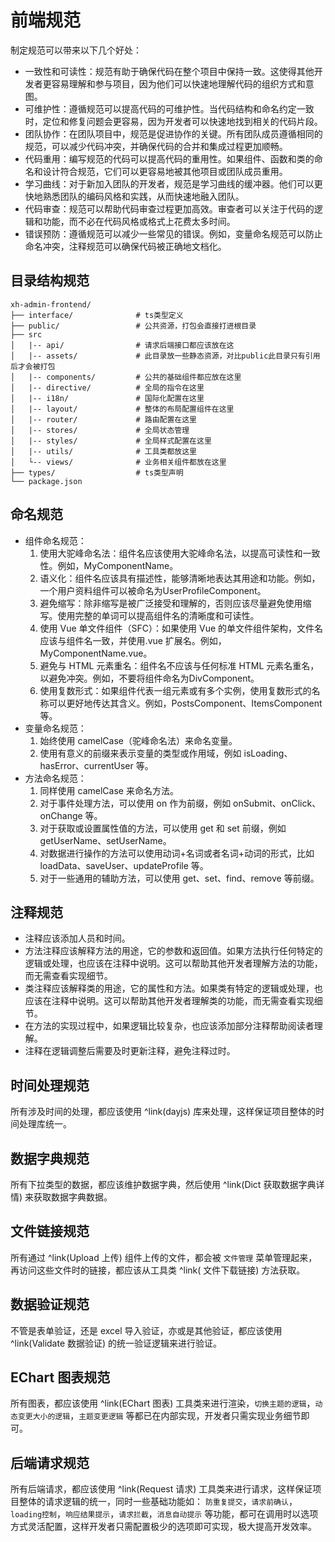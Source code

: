 # 前端规范

制定规范可以带来以下几个好处：

- 一致性和可读性：规范有助于确保代码在整个项目中保持一致。这使得其他开发者更容易理解和参与项目，因为他们可以快速地理解代码的组织方式和意图。
- 可维护性：遵循规范可以提高代码的可维护性。当代码结构和命名约定一致时，定位和修复问题会更容易，因为开发者可以快速地找到相关的代码片段。
- 团队协作：在团队项目中，规范是促进协作的关键。所有团队成员遵循相同的规范，可以减少代码冲突，并确保代码的合并和集成过程更加顺畅。
- 代码重用：编写规范的代码可以提高代码的重用性。如果组件、函数和类的命名和设计符合规范，它们可以更容易地被其他项目或团队成员重用。
- 学习曲线：对于新加入团队的开发者，规范是学习曲线的缓冲器。他们可以更快地熟悉团队的编码风格和实践，从而快速地融入团队。
- 代码审查：规范可以帮助代码审查过程更加高效。审查者可以关注于代码的逻辑和功能，而不必在代码风格或格式上花费太多时间。
- 错误预防：遵循规范可以减少一些常见的错误。例如，变量命名规范可以防止命名冲突，注释规范可以确保代码被正确地文档化。

## 目录结构规范

``` shell
xh-admin-frontend/                        
├── interface/              # ts类型定义
├── public/                 # 公共资源，打包会直接打进根目录
├── src                     
│   |-- api/                # 请求后端接口都应该放在这
│   |-- assets/             # 此目录放一些静态资源，对比public此目录只有引用后才会被打包
│   |-- components/         # 公共的基础组件都应放在这里
│   |-- directive/          # 全局的指令在这里
│   |-- i18n/               # 国际化配置在这里
│   |-- layout/             # 整体的布局配置组件在这里
│   |-- router/             # 路由配置在这里
│   |-- stores/             # 全局状态管理
│   |-- styles/             # 全局样式配置在这里
│   |-- utils/              # 工具类都放这里
│   └-- views/              # 业务相关组件都放在这里
├── types/                  # ts类型声明
└── package.json
```

## 命名规范

- 组件命名规范：
    1. 使用大驼峰命名法：组件名应该使用大驼峰命名法，以提高可读性和一致性。例如，MyComponentName。
    2. 语义化：组件名应该具有描述性，能够清晰地表达其用途和功能。例如，一个用户资料组件可以被命名为UserProfileComponent。
    3. 避免缩写：除非缩写是被广泛接受和理解的，否则应该尽量避免使用缩写。使用完整的单词可以提高组件名的清晰度和可读性。
    4. 使用 Vue 单文件组件（SFC）：如果使用 Vue 的单文件组件架构，文件名应该与组件名一致，并使用.vue
       扩展名。例如，MyComponentName.vue。
    5. 避免与 HTML 元素重名：组件名不应该与任何标准 HTML 元素名重名，以避免冲突。例如，不要将组件命名为DivComponent。
    6. 使用复数形式：如果组件代表一组元素或有多个实例，使用复数形式的名称可以更好地传达其含义。例如，PostsComponent、ItemsComponent
       等。
- 变量命名规范：
    1. 始终使用 camelCase（驼峰命名法）来命名变量。
    2. 使用有意义的前缀来表示变量的类型或作用域，例如 isLoading、hasError、currentUser 等。
- 方法命名规范：
    1. 同样使用 camelCase 来命名方法。
    2. 对于事件处理方法，可以使用 on 作为前缀，例如 onSubmit、onClick、onChange 等。
    3. 对于获取或设置属性值的方法，可以使用 get 和 set 前缀，例如 getUserName、setUserName。
    4. 对数据进行操作的方法可以使用动词+名词或者名词+动词的形式，比如 loadData、saveUser、updateProfile 等。
    5. 对于一些通用的辅助方法，可以使用 get、set、find、remove 等前缀。

## 注释规范

- 注释应该添加人员和时间。
- 方法注释应该解释方法的用途，它的参数和返回值。如果方法执行任何特定的逻辑或处理，也应该在注释中说明。这可以帮助其他开发者理解方法的功能，而无需查看实现细节。
- 类注释应该解释类的用途，它的属性和方法。如果类有特定的逻辑或处理，也应该在注释中说明。这可以帮助其他开发者理解类的功能，而无需查看实现细节。
- 在方法的实现过程中，如果逻辑比较复杂，也应该添加部分注释帮助阅读者理解。
- 注释在逻辑调整后需要及时更新注释，避免注释过时。

## 时间处理规范

所有涉及时间的处理，都应该使用 ^link(dayjs) 库来处理，这样保证项目整体的时间处理库统一。

## 数据字典规范

所有下拉类型的数据，都应该维护数据字典，然后使用 ^link(Dict 获取数据字典详情) 来获取数据字典数据。

## 文件链接规范

所有通过 ^link(Upload 上传) 组件上传的文件，都会被 `文件管理` 菜单管理起来，再访问这些文件时的链接，都应该从工具类 ^link(
文件下载链接) 方法获取。

## 数据验证规范

不管是表单验证，还是 excel 导入验证，亦或是其他验证，都应该使用 ^link(Validate 数据验证) 的统一验证逻辑来进行验证。

## EChart 图表规范

所有图表，都应该使用 ^link(EChart 图表) 工具类来进行渲染，`切换主题的逻辑`，`动态变更大小的逻辑`，`主题变更逻辑`
等都已在内部实现，开发者只需实现业务细节即可。

## 后端请求规范

所有后端请求，都应该使用 ^link(Request 请求) 工具类来进行请求，这样保证项目整体的请求逻辑的统一，同时一些基础功能如：
`防重复提交`，`请求前确认`，`loading控制`，`响应结果提示`，`请求拦截`，`消息自动提示`
等功能，都可在调用时以选项方式灵活配置，这样开发者只需配置极少的选项即可实现，极大提高开发效率。
